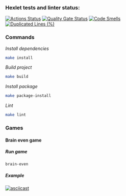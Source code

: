 ### Hexlet tests and linter status:
[![Actions Status](https://github.com/alistkov/python-project-49/actions/workflows/hexlet-check.yml/badge.svg)](https://github.com/alistkov/python-project-49/actions)
[![Quality Gate Status](https://sonarcloud.io/api/project_badges/measure?project=alistkov_python-project-49&metric=alert_status)](https://sonarcloud.io/summary/new_code?id=alistkov_python-project-49)
[![Code Smells](https://sonarcloud.io/api/project_badges/measure?project=alistkov_python-project-49&metric=code_smells)](https://sonarcloud.io/summary/new_code?id=alistkov_python-project-49)
[![Duplicated Lines (%)](https://sonarcloud.io/api/project_badges/measure?project=alistkov_python-project-49&metric=duplicated_lines_density)](https://sonarcloud.io/summary/new_code?id=alistkov_python-project-49)

### Commands

*Install dependencies*
```bash
make install
```

*Build project*
```bash
make build
```

*Install package*
```bash
make package-install
```

*Lint*
```bash
make lint
```

### Games

#### Brain even game

##### Run game
```bash
brain-even 
```

##### Example

[![asciicast](https://asciinema.org/a/5SpSdyGKvyr4EQS3xC6EBLuUe.svg)](https://asciinema.org/a/5SpSdyGKvyr4EQS3xC6EBLuUe)